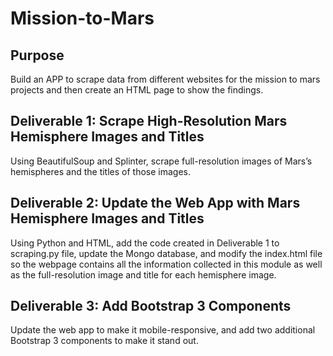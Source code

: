 # Mission-to-Mars

## Purpose
Build an APP to scrape data from different websites for the mission to mars projects and then create an HTML page to show the findings.

## Deliverable 1: Scrape High-Resolution Mars Hemisphere Images and Titles
Using BeautifulSoup and Splinter, scrape full-resolution images of Mars’s hemispheres and the titles of those images.

## Deliverable 2: Update the Web App with Mars Hemisphere Images and Titles
Using Python and HTML, add the code created in Deliverable 1 to scraping.py file, update the Mongo database, and modify the index.html file so the webpage contains all the information collected in this module as well as the full-resolution image and title for each hemisphere image.

## Deliverable 3: Add Bootstrap 3 Components
Update the web app to make it mobile-responsive, and add two additional Bootstrap 3 components to make it stand out.



